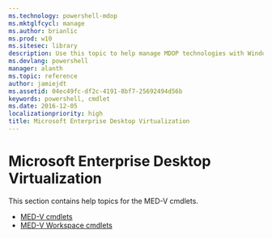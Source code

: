 ```yaml
---
ms.technology: powershell-mdop
ms.mktglfcycl: manage
ms.author: brianlic
ms.prod: w10
ms.sitesec: library
description: Use this topic to help manage MDOP technologies with Windows PowerShell.
ms.devlang: powershell
manager: alanth
ms.topic: reference
author: jamiejdt
ms.assetid: 04ec49fc-df2c-4191-8bf7-25692494d56b
keywords: powershell, cmdlet
ms.date: 2016-12-05
localizationpriority: high
title: Microsoft Enterprise Desktop Virtualization
---
```




# Microsoft Enterprise Desktop Virtualization

This section contains help topics for the MED-V cmdlets.

- [MED-V cmdlets](medv-cmdlets.md)
- [MED-V Workspace cmdlets](medv-workspace-cmdlets.md)

